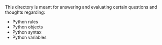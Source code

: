 This directory is meant for answering and evaluating certain questions and thoughts regarding:
- Python rules
- Python objects
- Python syntax
- Python variables 
